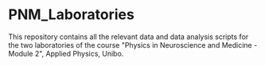 # PNM_Laboratories
This repository contains all the relevant data and data analysis scripts for the two laboratories of the course "Physics in Neuroscience and Medicine - Module 2", Applied Physics, Unibo. 
